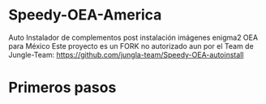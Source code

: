 # Speedy-OEA-America
Auto Instalador de complementos post instalación imágenes enigma2 OEA para México
Este proyecto es un FORK no autorizado aun por el Team de Jungle-Team: https://github.com/jungla-team/Speedy-OEA-autoinstall

# Primeros pasos
